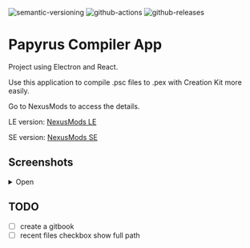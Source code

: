 ![semantic-versioning](https://img.shields.io/badge/%20%20%F0%9F%93%A6%F0%9F%9A%80-semantic--versioning-e10079.svg)
![github-actions](https://github.com/Kiyozz/papyrus-compiler-app/workflows/CI/badge.svg)
![github-releases](https://img.shields.io/github/v/release/Kiyozz/papyrus-compiler-app)

# Papyrus Compiler App

Project using Electron and React.

Use this application to compile .psc files to .pex with Creation Kit more easily.

Go to NexusMods to access the details.

LE version: [NexusMods LE](https://www.nexusmods.com/skyrim/mods/96339)

SE version: [NexusMods SE](https://www.nexusmods.com/skyrimspecialedition/mods/23852)

## Screenshots

<details>
<summary>Open</summary>

![Main page](docs/screenshots/1_compilation_view.png)
![Main page with scripts](docs/screenshots/2_compilation_list_view.png)
![Compilation logs dialog](docs/screenshots/3_logs_success.png)
![Recent files dialog](docs/screenshots/4_recent_files_view.png)
![Group page](docs/screenshots/5_group_view.png)
![Edit a group](docs/screenshots/6_edit_group.png)
![Settings dark](docs/screenshots/7_settings_view_dark.png)
![Settings light](docs/screenshots/8_settings_view_light.png)

</details>

## TODO

- [ ] create a gitbook
- [ ] recent files checkbox show full path
